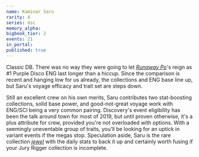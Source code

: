 ```yaml
---
name: Kaminar Saru
rarity: 4
series: dsc
memory_alpha:
bigbook_tier: 2
events: 21
in_portal:
published: true
---
```


Classic DB. There was no way they were going to let [_Runaway Po_](undefined)'s reign as #1 Purple Disco ENG last longer than a hiccup. Since the comparison is recent and hanging low for us already, the collections and ENG base line up, but Saru's voyage efficacy and trait set are steps down.

Still an excellent crew on his own merits, Saru contributes two stat-boosting collections, solid base power, and good-not-great voyage work with ENG/SCI being a very common pairing. Discovery's event eligibility has been the talk around town for most of 2019, but until proven otherwise, it's a plus attribute for crew, provided you're not overloaded with options. With a seemingly uneventable group of traits, you'll be looking for an uptick in variant events if the megas stop. Speculation aside, Saru is the rare collection  [_jewel_](https://www.youtube.com/watch?v=K0FVMHJReKk&t=84)  with the daily stats to back it up and certainly worth fusing if your Jury Rigger collection is incomplete.

